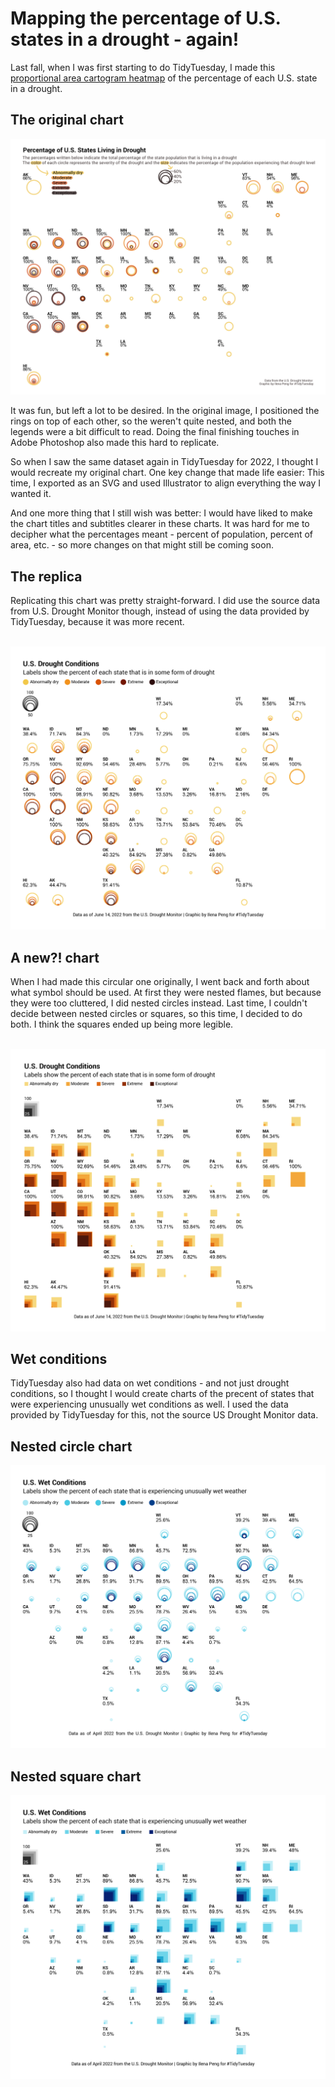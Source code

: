 # Mapping the percentage of U.S. states in a drought - again!

Last fall, when I was first starting to do TidyTuesday, I made this [proportional area cartogram heatmap](https://github.com/ilenapeng/tidytuesday/blob/main/2021/week30_droughts) of the percentage of each U.S. state in a drought.

## The original chart

<img src= "https://github.com/ilenapeng/tidytuesday/blob/main/2021/week30_droughts/w30_droughts.png?raw=true">

It was fun, but left a lot to be desired. In the original image, I positioned the rings on top of each other, so the weren't quite nested, and both the legends were a bit difficult to read. Doing the final finishing touches in Adobe Photoshop also made this hard to replicate.

So when I saw the same dataset again in TidyTuesday for 2022, I thought I would recreate my original chart. One key change that made life easier: This time, I exported as an SVG and used Illustrator to align everything the way I wanted it.

And one more thing that I still wish was better: I would have liked to make the chart titles and subtitles clearer in these charts. It was hard for me to decipher what the percentages meant - percent of population, percent of area, etc. - so more changes on that might still be coming soon.

## The replica

Replicating this chart was pretty straight-forward. I did use the source data from U.S. Drought Monitor though, instead of using the data provided by TidyTuesday, because it was more recent.

<br>

<img src= "https://github.com/ilenapeng/tidytuesday/blob/main/2022/week24_droughts/w24_droughts_dry_circle.png?raw=true">

## A new?! chart
When I had made this circular one originally, I went back and forth about what symbol should be used. At first they were nested flames, but because they were too cluttered, I did nested circles instead. Last time, I couldn't decide between nested circles or squares, so this time, I decided to do both. I think the squares ended up being more legible.

<br>

<img src="https://github.com/ilenapeng/tidytuesday/blob/main/2022/week24_droughts/w24_droughts_dry_square.png?raw=true">

## Wet conditions

TidyTuesday also had data on wet conditions - and not just drought conditions, so I thought I would create charts of the precent of states that were experiencing unusually wet conditions as well. I used the data provided by TidyTuesday for this, not the source US Drought Monitor data.

## Nested circle chart

<img src="https://github.com/ilenapeng/tidytuesday/blob/main/2022/week24_droughts/w24_droughts_wet_circle.png?raw=true">

## Nested square chart
<img src="https://github.com/ilenapeng/tidytuesday/blob/main/2022/week24_droughts/w24_droughts_wet_square.png?raw=true">

